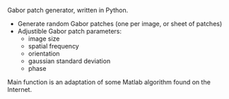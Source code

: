 Gabor patch generator, written in Python.
- Generate random Gabor patches (one per image, or sheet of patches)
- Adjustible Gabor patch parameters:
    - image size
    - spatial frequency
    - orientation
    - gaussian standard deviation
    - phase

Main function is an adaptation of some Matlab algorithm found on the Internet.